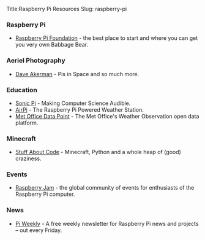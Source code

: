 Title:Raspberry Pi Resources
Slug: raspberry-pi

### Raspberry Pi
*	[Raspberry Pi Foundation](http://raspberrypi.org) - the best place to start and where you can get you very own Babbage Bear.

### Aeriel Photography
*	[Dave Akerman](http://www.daveakerman.com) - Pis in Space and so much more.

### Education
*	[Sonic Pi](http://www.cl.cam.ac.uk/projects/raspberrypi/sonicpi/index.html) - Making Computer Science Audible.
*	[AirPi](http://airpi.es) - The Raspberry Pi Powered Weather Station.
*	[Met Office Data Point](http://www.metoffice.gov.uk/datapoint) - The Met Office's Weather Observation open data platform.

### Minecraft
*	[Stuff About Code](http://www.stuffaboutcode.com) - Minecraft, Python and a whole heap of (good) craziness.

### Events
*	[Raspberry Jam](http://raspberryjam.org.uk) - the global community of events for enthusiasts of the Raspberry Pi computer.

### News
*	[Pi Weekly](http://piweekly.net/) - A free weekly newsletter for Raspberry Pi news and projects – out every Friday.
